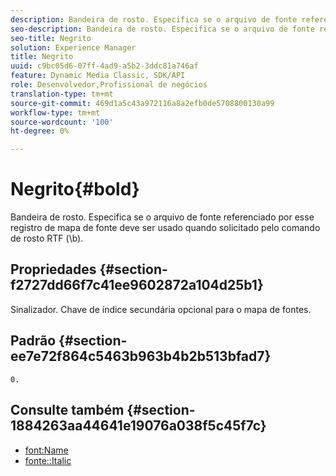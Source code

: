 ```yaml
---
description: Bandeira de rosto. Especifica se o arquivo de fonte referenciado por esse registro de mapa de fonte deve ser usado quando solicitado pelo comando de rosto RTF (\b).
seo-description: Bandeira de rosto. Especifica se o arquivo de fonte referenciado por esse registro de mapa de fonte deve ser usado quando solicitado pelo comando de rosto RTF (\b).
seo-title: Negrito
solution: Experience Manager
title: Negrito
uuid: c9bc05d6-07ff-4ad9-a5b2-3ddc81a746af
feature: Dynamic Media Classic, SDK/API
role: Desenvolvedor,Profissional de negócios
translation-type: tm+mt
source-git-commit: 469d1a5c43a972116a8a2efb0de5708800130a99
workflow-type: tm+mt
source-wordcount: '100'
ht-degree: 0%

---
```



# Negrito{#bold}

Bandeira de rosto. Especifica se o arquivo de fonte referenciado por esse registro de mapa de fonte deve ser usado quando solicitado pelo comando de rosto RTF (\b).

## Propriedades {#section-f2727dd66f7c41ee9602872a104d25b1}

Sinalizador. Chave de índice secundária opcional para o mapa de fontes.

## Padrão {#section-ee7e72f864c5463b963b4b2b513bfad7}

`0.`

## Consulte também {#section-1884263aa44641e19076a038f5c45f7c}

* [font:Name](r-name-font.md#reference_C55889877DC54AABB60734DCDE86EE76)
* [fonte::Italic](../../../../../is-api/image-catalog/image-serving-api-ref/c-image-catalog-reference/c-font-map-reference/r-italic-font.md#reference-dc04a532b34a41af81b0b9644acfaad6)
